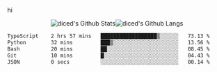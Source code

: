 hi

<div align="center">
  <img align="center" style="padding:0" src="https://github-readme-stats-dzcp99cze-dicedtomatos-projects.vercel.app/api?username=diced&show_icons=true&count_private=true&include_all_commits=true&hide=contribs&custom_title=GitHub%20Stats&theme=transparent&hide_border=true" alt="diced's Github Stats"><img align="center" style="padding:0" src="https://github-readme-stats-dzcp99cze-dicedtomatos-projects.vercel.app/api/top-langs/?username=diced&layout=compact&hide_border=true&theme=transparent" alt="diced's Github Langs">
</div>

<!--START_SECTION:waka-->

```txt
TypeScript    2 hrs 57 mins   ██████████████████▒░░░░░░   73.13 %
Python        32 mins         ███▒░░░░░░░░░░░░░░░░░░░░░   13.56 %
Bash          20 mins         ██░░░░░░░░░░░░░░░░░░░░░░░   08.45 %
Git           10 mins         █░░░░░░░░░░░░░░░░░░░░░░░░   04.43 %
JSON          0 secs          ░░░░░░░░░░░░░░░░░░░░░░░░░   00.14 %
```

<!--END_SECTION:waka-->
